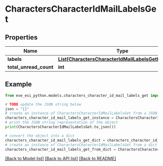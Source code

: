 # CharactersCharacterIdMailLabelsGet


## Properties

Name | Type | Description | Notes
------------ | ------------- | ------------- | -------------
**labels** | [**List[CharactersCharacterIdMailLabelsGetLabelsInner]**](CharactersCharacterIdMailLabelsGetLabelsInner.md) |  | [optional] 
**total_unread_count** | **int** |  | [optional] 

## Example

```python
from eve_esi_python.models.characters_character_id_mail_labels_get import CharactersCharacterIdMailLabelsGet

# TODO update the JSON string below
json = "{}"
# create an instance of CharactersCharacterIdMailLabelsGet from a JSON string
characters_character_id_mail_labels_get_instance = CharactersCharacterIdMailLabelsGet.from_json(json)
# print the JSON string representation of the object
print(CharactersCharacterIdMailLabelsGet.to_json())

# convert the object into a dict
characters_character_id_mail_labels_get_dict = characters_character_id_mail_labels_get_instance.to_dict()
# create an instance of CharactersCharacterIdMailLabelsGet from a dict
characters_character_id_mail_labels_get_from_dict = CharactersCharacterIdMailLabelsGet.from_dict(characters_character_id_mail_labels_get_dict)
```
[[Back to Model list]](../README.md#documentation-for-models) [[Back to API list]](../README.md#documentation-for-api-endpoints) [[Back to README]](../README.md)


